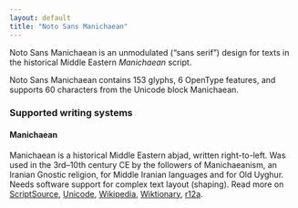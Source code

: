 ```yaml
---
layout: default
title: "Noto Sans Manichaean"
---
```

Noto Sans Manichaean is an unmodulated (“sans serif”) design for texts in the historical Middle Eastern _Manichaean_ script. 

Noto Sans Manichaean contains 153 glyphs, 6 OpenType features, and supports 60 characters from the Unicode block Manichaean.


### Supported writing systems


#### Manichaean

Manichaean is a historical Middle Eastern abjad, written right-to-left. Was used in the 3rd–10th century CE by the followers of Manichaeanism, an Iranian Gnostic religion, for Middle Iranian languages and for Old Uyghur. Needs software support for complex text layout (shaping). Read more on [ScriptSource](https://scriptsource.org/scr/Mani), [Unicode](https://www.unicode.org/versions/Unicode13.0.0/ch10.pdf#G27561), [Wikipedia](https://en.wikipedia.org/wiki/ISO_15924:Mani), [Wiktionary](https://en.wiktionary.org/wiki/Category:Manichaean_script), [r12a](https://r12a.github.io/scripts/links?iso=Mani).

